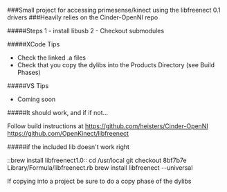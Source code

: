 ###Small project for accessing primesense/kinect using the libfreenect 0.1 drivers
###Heavily relies on the Cinder-OpenNI repo

#####Steps
1 - install libusb
2 - Checkout submodules

#####XCode Tips
- Check the linked .a files
- Check that you copy the dylibs into the Products Directory (see Build Phases)

#####VS Tips
- Coming soon

#####It should work, and if if not...

Follow build instructions at
https://github.com/heisters/Cinder-OpenNI
https://github.com/OpenKinect/libfreenect

#####if the included lib doesn't work right

::brew install libfreenect1.0::
cd /usr/local
git checkout 8bf7b7e Library/Formula/libfreenect.rb
brew install libfreenect --universal


If copying into a project be sure to do a copy phase of the dylibs

